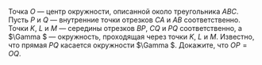 Точка $O$ — центр окружности, описанной около треугольника $ABC$. Пусть $P$ и $Q$ — внутренние точки отрезков $CA$ и $AB$ соответственно. Точки $K$, $L$ и $M$ —  середины отрезков $BP$, $CQ$ и $PQ$ соответственно, а $\Gamma $ — окружность, проходящая через точки $K$, $L$ и $M$. Известно, что прямая $PQ$ касается окружности $\Gamma $. Докажите, что $OP=OQ$.